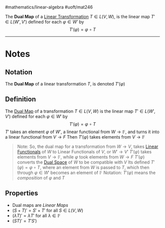 #mathematics/linear-algebra #uoft/mat246 

The **Dual Map** of a [Linear Transformation](../../MAT223%20Notes/Linear%20Transformation.md) $T\in L(V,W)$, is the linear map $T'\in L(W', V')$ defined for each $\varphi\in W'$ by 
$$T'(\varphi)=\varphi\circ T$$

---
# Notes
## Notation
The **Dual Map** of a linear transformation $T$, is denoted $T'(\varphi)$

## Definition
The [Dual Map](.md) of a transformation $T\in L(V,W)$ is the linear map $T'\in L(W', V')$ defined for each $\varphi\in W'$ by 
$$T'(\varphi)=\varphi\circ T$$
$T'$ takes an element $\varphi$ of $W'$, a linear functional from $W\to \mathbb{F}$, and turns it into a linear functional from $V\to F$
	Then $T'(\varphi)$ takes elements from $V\rightarrow \mathbb{F}$

> Note:
> 	So, the dual map for a transformation from $W\rightarrow V$, takes [Linear Functionals](Linear%20Functional.md) of $W$ to Linear Functionals of $V$, or $W'\rightarrow V'$ 
> 		$T'(\varphi)$ takes elements from $V\rightarrow \mathbb{F}$, while $\varphi$ took elements from $W\rightarrow F$
> 		$T'(\varphi)$ converts the [Dual Space](Dual%20Space.md) of $W$ to be compatible with $V$
> 	Its defined $T'(\varphi)=\varphi\circ T$, where an element from $W$ is passed to $T$, which then through $\varphi \in W'$ becomes an element of $\mathbb{F}$
> Notation:
> 	$T'(\varphi)$ means the *composition* of $\varphi$ and $T$

## Properties
- Dual maps are *Linear Maps*
- $(S+T)'=S'+T'$ for all $S\in L(V,W)$
- $(\lambda T)'=\lambda T'$ for all $\lambda\in \mathbb{F}$
- $(ST)'=T'S'$)